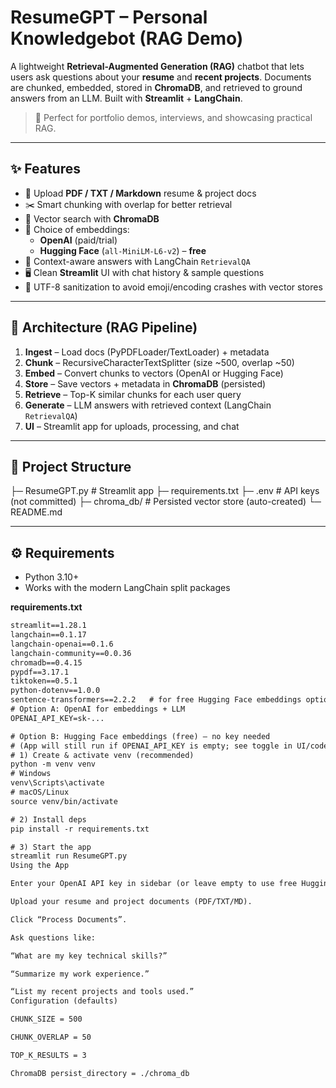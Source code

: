 # ResumeGPT – Personal Knowledgebot (RAG Demo)

A lightweight **Retrieval-Augmented Generation (RAG)** chatbot that lets users ask questions about your **resume** and **recent projects**. Documents are chunked, embedded, stored in **ChromaDB**, and retrieved to ground answers from an LLM. Built with **Streamlit** + **LangChain**.

> 🎯 Perfect for portfolio demos, interviews, and showcasing practical RAG.

---

## ✨ Features

- 📄 Upload **PDF / TXT / Markdown** resume & project docs  
- ✂️ Smart chunking with overlap for better retrieval  
- 🔎 Vector search with **ChromaDB**  
- 🧠 Choice of embeddings:
  - **OpenAI** (paid/trial)
  - **Hugging Face** (`all-MiniLM-L6-v2`) – **free**
- 💬 Context-aware answers with LangChain `RetrievalQA`
- 🖥️ Clean **Streamlit** UI with chat history & sample questions
- 🧹 UTF-8 sanitization to avoid emoji/encoding crashes with vector stores

---

## 🧱 Architecture (RAG Pipeline)

1. **Ingest** – Load docs (PyPDFLoader/TextLoader) + metadata  
2. **Chunk** – RecursiveCharacterTextSplitter (size ~500, overlap ~50)  
3. **Embed** – Convert chunks to vectors (OpenAI or Hugging Face)  
4. **Store** – Save vectors + metadata in **ChromaDB** (persisted)  
5. **Retrieve** – Top-K similar chunks for each user query  
6. **Generate** – LLM answers with retrieved context (LangChain `RetrievalQA`)  
7. **UI** – Streamlit app for uploads, processing, and chat

---

## 📁 Project Structure

├─ ResumeGPT.py # Streamlit app
├─ requirements.txt
├─ .env # API keys (not committed)
├─ chroma_db/ # Persisted vector store (auto-created)
└─ README.md

---

## ⚙️ Requirements

- Python 3.10+
- Works with the modern LangChain split packages

**requirements.txt**
```txt
streamlit==1.28.1
langchain==0.1.17
langchain-openai==0.1.6
langchain-community==0.0.36
chromadb==0.4.15
pypdf==3.17.1
tiktoken==0.5.1
python-dotenv==1.0.0
sentence-transformers==2.2.2   # for free Hugging Face embeddings option
# Option A: OpenAI for embeddings + LLM
OPENAI_API_KEY=sk-...

# Option B: Hugging Face embeddings (free) – no key needed
# (App will still run if OPENAI_API_KEY is empty; see toggle in UI/code)
# 1) Create & activate venv (recommended)
python -m venv venv
# Windows
venv\Scripts\activate
# macOS/Linux
source venv/bin/activate

# 2) Install deps
pip install -r requirements.txt

# 3) Start the app
streamlit run ResumeGPT.py
Using the App

Enter your OpenAI API key in sidebar (or leave empty to use free Hugging Face embeddings if your code has that toggle).

Upload your resume and project documents (PDF/TXT/MD).

Click “Process Documents”.

Ask questions like:

“What are my key technical skills?”

“Summarize my work experience.”

“List my recent projects and tools used.”
Configuration (defaults)

CHUNK_SIZE = 500

CHUNK_OVERLAP = 50

TOP_K_RESULTS = 3

ChromaDB persist_directory = ./chroma_db
